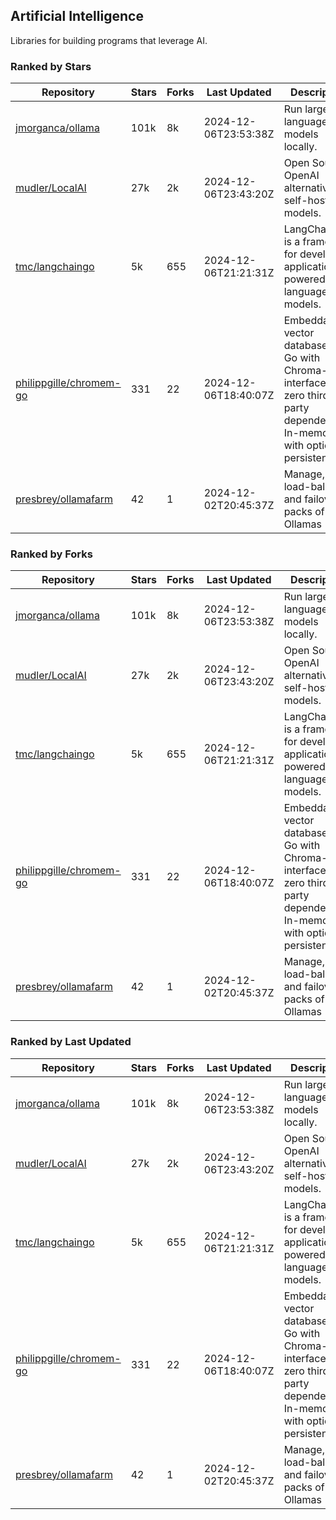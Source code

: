 ## Artificial Intelligence

Libraries for building programs that leverage AI.

### Ranked by Stars

| Repository | Stars | Forks | Last Updated | Description | 
|------------|-------|-------|--------------|-------------|
| [jmorganca/ollama](https://github.com/jmorganca/ollama) | 101k | 8k | 2024-12-06T23:53:38Z |  Run large language models locally. |
| [mudler/LocalAI](https://github.com/mudler/LocalAI) | 27k | 2k | 2024-12-06T23:43:20Z |  Open Source OpenAI alternative, self-host AI models. |
| [tmc/langchaingo](https://github.com/tmc/langchaingo) | 5k | 655 | 2024-12-06T21:21:31Z |  LangChainGo is a framework for developing applications powered by language models. |
| [philippgille/chromem-go](https://github.com/philippgille/chromem-go) | 331 | 22 | 2024-12-06T18:40:07Z |  Embeddable vector database for Go with Chroma-like interface and zero third-party dependencies. In-memory with optional persistence. |
| [presbrey/ollamafarm](https://github.com/presbrey/ollamafarm) | 42 | 1 | 2024-12-02T20:45:37Z |  Manage, load-balance, and failover packs of Ollamas |

### Ranked by Forks

| Repository | Stars | Forks | Last Updated | Description | 
|------------|-------|-------|--------------|-------------|
| [jmorganca/ollama](https://github.com/jmorganca/ollama) | 101k | 8k | 2024-12-06T23:53:38Z |  Run large language models locally. |
| [mudler/LocalAI](https://github.com/mudler/LocalAI) | 27k | 2k | 2024-12-06T23:43:20Z |  Open Source OpenAI alternative, self-host AI models. |
| [tmc/langchaingo](https://github.com/tmc/langchaingo) | 5k | 655 | 2024-12-06T21:21:31Z |  LangChainGo is a framework for developing applications powered by language models. |
| [philippgille/chromem-go](https://github.com/philippgille/chromem-go) | 331 | 22 | 2024-12-06T18:40:07Z |  Embeddable vector database for Go with Chroma-like interface and zero third-party dependencies. In-memory with optional persistence. |
| [presbrey/ollamafarm](https://github.com/presbrey/ollamafarm) | 42 | 1 | 2024-12-02T20:45:37Z |  Manage, load-balance, and failover packs of Ollamas |

### Ranked by Last Updated

| Repository | Stars | Forks | Last Updated | Description | 
|------------|-------|-------|--------------|-------------|
| [jmorganca/ollama](https://github.com/jmorganca/ollama) | 101k | 8k | 2024-12-06T23:53:38Z |  Run large language models locally. |
| [mudler/LocalAI](https://github.com/mudler/LocalAI) | 27k | 2k | 2024-12-06T23:43:20Z |  Open Source OpenAI alternative, self-host AI models. |
| [tmc/langchaingo](https://github.com/tmc/langchaingo) | 5k | 655 | 2024-12-06T21:21:31Z |  LangChainGo is a framework for developing applications powered by language models. |
| [philippgille/chromem-go](https://github.com/philippgille/chromem-go) | 331 | 22 | 2024-12-06T18:40:07Z |  Embeddable vector database for Go with Chroma-like interface and zero third-party dependencies. In-memory with optional persistence. |
| [presbrey/ollamafarm](https://github.com/presbrey/ollamafarm) | 42 | 1 | 2024-12-02T20:45:37Z |  Manage, load-balance, and failover packs of Ollamas |

